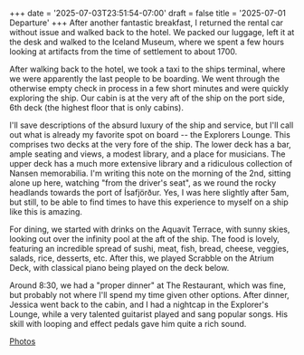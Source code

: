 +++
date = '2025-07-03T23:51:54-07:00'
draft = false
title = '2025-07-01 Departure'
+++
After another fantastic breakfast, I returned the rental car without issue and
walked back to the hotel. We packed our luggage, left it at the desk and walked
to the Iceland Museum, where we spent a few hours looking at artifacts from the
time of settlement to about 1700.

After walking back to the hotel, we took a taxi to the ships terminal, where we
were apparently the last people to be boarding. We went through the otherwise
empty check in process in a few short minutes and were quickly exploring the
ship. Our cabin is at the very aft of the ship on the port side, 6th deck (the
highest floor that is only cabins).

I'll save descriptions of the absurd luxury of the ship and service, but I'll
call out what is already my favorite spot on board -- the Explorers Lounge.
This comprises two decks at the very fore of the ship. The lower deck has a
bar, ample seating and views, a modest library, and a place for musicians. The
upper deck has a much more extensive library and a ridiculous collection of
Nansen memorabilia. I'm writing this note on the morning of the 2nd, sitting
alone up here, watching "from the driver's seat", as we round the rocky
headlands towards the port of Ísafjörður. Yes, I was here slightly after 5am,
but still, to be able to find times to have this experience to myself on a ship
like this is amazing.

For dining, we started with drinks on the Aquavit Terrace, with sunny skies,
looking out over the infinity pool at the aft of the ship. The food is lovely,
featuring an incredible spread of sushi, meat, fish, bread, cheese, veggies,
salads, rice, desserts, etc. After this, we played Scrabble on the Atrium Deck,
with classical piano being played on the deck below.

Around 8:30, we had a "proper dinner" at The Restaurant, which was fine, but
probably not where I'll spend my time given other options. After dinner,
Jessica went back to the cabin, and I had a nightcap in the Explorer's Lounge,
while a very talented guitarist played and sang popular songs. His skill with
looping and effect pedals gave him quite a rich sound.

[Photos](https://photos.app.goo.gl/MmEesudaYashT9kXA)
